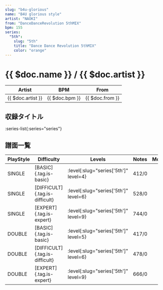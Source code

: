 ```yaml
---
slug: "b4u-glorious"
name: "B4U glorious style"
artist: "NAOKI"
from: "DanceDanceRevolution 5thMIX"
bpm: 155
series:
  "5th":
    slug: "5th"
    title: "Dance Dance Revolution 5thMIX"
    color: "orange"
---
```


# {{ $doc.name }} / {{ $doc.artist }}

|Artist|BPM|From|
|------|---|----|
|{{ $doc.artist }}|{{ $doc.bpm }}|{{ $doc.from }}|

## 収録タイトル

:series-list{:series="series"}

## 譜面一覧

|PlayStyle|Difficulty|Levels|Notes|Movie|
|---------|----------|------|-----|-----|
|SINGLE|[BASIC]{.tag.is-basic}|:level{:slug="series['5th']" level=4}|412/0||
|SINGLE|[DIFFICULT]{.tag.is-difficult}|:level{:slug="series['5th']" level=6}|528/0||
|SINGLE|[EXPERT]{.tag.is-expert}|:level{:slug="series['5th']" level=9}|744/0||
|DOUBLE|[BASIC]{.tag.is-basic}|:level{:slug="series['5th']" level=5}|417/0||
|DOUBLE|[DIFFICULT]{.tag.is-difficult}|:level{:slug="series['5th']" level=6}|478/0||
|DOUBLE|[EXPERT]{.tag.is-expert}|:level{:slug="series['5th']" level=9}|666/0||
